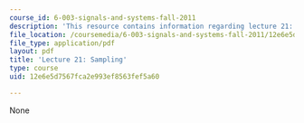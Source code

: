 ```yaml
---
course_id: 6-003-signals-and-systems-fall-2011
description: 'This resource contains information regarding lecture 21: sampling.'
file_location: /coursemedia/6-003-signals-and-systems-fall-2011/12e6e5d7567fca2e993ef8563fef5a60_MIT6_003F11_lec21.pdf
file_type: application/pdf
layout: pdf
title: 'Lecture 21: Sampling'
type: course
uid: 12e6e5d7567fca2e993ef8563fef5a60

---
```

None